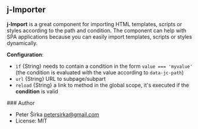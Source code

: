 ## j-Importer

__j-Import__ is a great component for importing HTML templates, scripts or styles according to the path and condition. The component can help with SPA applications because you can easily import templates, scripts or styles dynamically.

__Configuration__:

- `if` {String} needs to contain a condition in the form `value === 'myvalue'` (the condition is evaluated with the value according to `data-jc-path`)
- `url` {String} URL to subpage/subpart
- `reload` {String} a link to method in the global scope, it's executed if the __condition__ is valid

### Author

- Peter Širka <petersirka@gmail.com>
- License: MIT